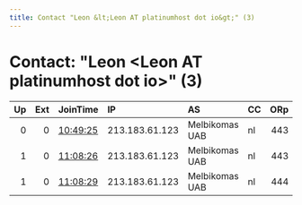```yaml
---
title: Contact "Leon &lt;Leon AT platinumhost dot io&gt;" (3)
---
```


# Contact: "Leon &lt;Leon AT platinumhost dot io&gt;" (3)

|   Up |   Ext | JoinTime                                                                                              | IP             | AS             | CC   |   ORp |   Dirp | OS    | Version   | Nickname   |   eFamMembers |
|-----:|------:|:------------------------------------------------------------------------------------------------------|:---------------|:---------------|:-----|------:|-------:|:------|:----------|:-----------|--------------:|
|    0 |     0 | [10:49:25](https://nusenu.github.io/OrNetStats/w/relay/BA925DE51ECBEDF9075BBE8613FAE98860546AD0.html) | 213.183.61.123 | Melbikomas UAB | nl   |   443 |      0 | Linux | 0.4.7.13  | UKP1B2S4   |             1 |
|    1 |     0 | [11:08:26](https://nusenu.github.io/OrNetStats/w/relay/D38BEB9BDC80EE44F72464555C263E955CF45D3C.html) | 213.183.61.123 | Melbikomas UAB | nl   |   443 |      0 | Linux | 0.4.7.13  | UKP1B2S5   |             4 |
|    1 |     0 | [11:08:29](https://nusenu.github.io/OrNetStats/w/relay/1BB7DC22224A6C7977A3EC688C291419BBB3BD9A.html) | 213.183.61.123 | Melbikomas UAB | nl   |   444 |      0 | Linux | 0.4.7.13  | UKP1B2S4   |             4 |
